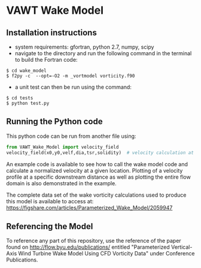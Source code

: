 # VAWT Wake Model

## Installation instructions

- system requirements: gfortran, python 2.7, numpy, scipy
- navigate to the directory and run the following command in the terminal to build the Fortran code:
```
$ cd wake_model
$ f2py -c  --opt=-O2 -m _vortmodel vorticity.f90
```

- a unit test can then be run using the command:
```
$ cd tests
$ python test.py
```

## Running the Python code

This python code can be run from another file using:
```python
from VAWT_Wake_Model import velocity_field
velocity_field(x0,y0,velf,dia,tsr,solidity)  # velocity calculation at any point (x0,y0) for a given free stream wind speed, turbine diameter, tip-speed ratio, and solidity
```

An example code is available to see how to call the wake model code and calculate a normalized velocity at a given location. Plotting of a velocity profile at a specific downstream distance as well as plotting the entire flow domain is also demonstrated in the example.

The complete data set of the wake vorticity calculations used to produce this model is available to access at:
https://figshare.com/articles/Parameterized_Wake_Model/2059947

## Referencing the Model

To reference any part of this repository, use the reference of the paper found on http://flow.byu.edu/publications/ entitled "Parameterized Vertical-Axis Wind Turbine Wake Model Using CFD Vorticity Data" under Conference Publications.
